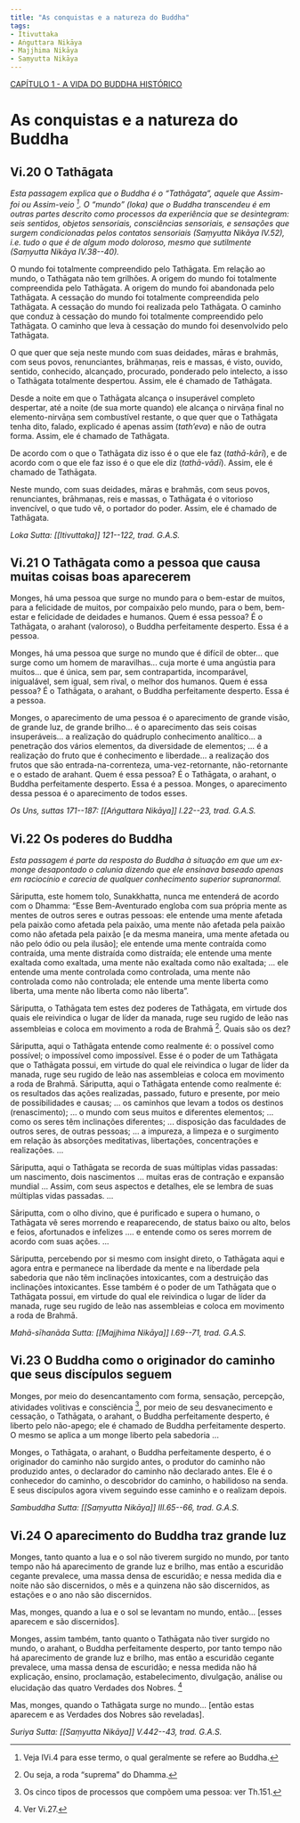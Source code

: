 ```yaml
---
title: "As conquistas e a natureza do Buddha"
tags:
- Itivuttaka
- Aṅguttara Nikāya
- Majjhima Nikāya
- Saṃyutta Nikāya
---
```

[CAPÍTULO 1 - A VIDA DO BUDDHA HISTÓRICO](CAPÍTULO%201%20-%20A%20VIDA%20DO%20BUDDHA%20HISTÓRICO.md)

# **As conquistas e a natureza do Buddha**

## **Vi.20 O Tathāgata**

*Esta passagem explica que o Buddha é o “Tathāgata”, aquele que Assim-foi ou Assim-veio [^cf1]. O “mundo” (loka) que o Buddha transcendeu é em outras partes descrito como processos da experiência que se desintegram: seis sentidos, objetos sensoriais, consciências sensoriais, e sensações que surgem condicionadas pelos contatos sensoriais (Saṃyutta Nikāya IV.52), i.e. tudo o que é de algum modo doloroso, mesmo que sutilmente (Saṃyutta Nikāya IV.38--40).*

O mundo foi totalmente compreendido pelo Tathāgata. Em relação ao mundo, o Tathāgata não tem grilhões. A origem do mundo foi totalmente compreendida pelo Tathāgata. A origem do mundo foi abandonada pelo Tathāgata. A cessação do mundo foi totalmente compreendida pelo Tathāgata. A cessação do mundo foi realizada pelo Tathāgata. O caminho que conduz à cessação do mundo foi totalmente compreendido pelo Tathāgata. O caminho que leva à cessação do mundo foi desenvolvido pelo Tathāgata.

O que quer que seja neste mundo com suas deidades, māras e brahmās, com seus povos, renunciantes, brāhmaṇas, reis e massas, é visto, ouvido, sentido, conhecido, alcançado, procurado, ponderado pelo intelecto, a isso o Tathāgata totalmente despertou. Assim, ele é chamado de Tathāgata.

Desde a noite em que o Tathāgata alcança o insuperável completo despertar, até a noite (de sua morte quando) ele alcança o nirvāṇa final no elemento-nirvāṇa sem combustível restante, o que quer que o Tathāgata tenha dito, falado, explicado é apenas assim (*tath’eva*) e não de outra forma. Assim, ele é chamado de Tathāgata.

De acordo com o que o Tathāgata diz isso é o que ele faz (*tathā-kārī*), e de acordo com o que ele faz isso é o que ele diz (*tathā-vādī*). Assim, ele é chamado de Tathāgata.

Neste mundo, com suas deidades, māras e brahmās, com seus povos, renunciantes, brāhmaṇas, reis e massas, o Tathāgata é o vitorioso invencível, o que tudo vê, o portador do poder. Assim, ele é chamado de Tathāgata.

*Loka Sutta: [[Itivuttaka]] 121--122, trad. G.A.S.*

## **Vi.21 O Tathāgata como a pessoa que causa muitas coisas boas aparecerem**

Monges, há uma pessoa que surge no mundo para o bem-estar de muitos, para a felicidade de muitos, por compaixão pelo mundo, para o bem, bem-estar e felicidade de deidades e humanos. Quem é essa pessoa? É o Tathāgata, o arahant (valoroso), o Buddha perfeitamente desperto. Essa é a pessoa.

Monges, há uma pessoa que surge no mundo que é difícil de obter... que surge como um homem de maravilhas... cuja morte é uma angústia para muitos... que é única, sem par, sem contrapartida, incomparável, inigualável, sem igual, sem rival, o melhor dos humanos. Quem é essa pessoa? É o Tathāgata, o arahant, o Buddha perfeitamente desperto. Essa é a pessoa.

Monges, o aparecimento de uma pessoa é o aparecimento de grande visão, de grande luz, de grande brilho... é o aparecimento das seis coisas insuperáveis... a realização do quádruplo conhecimento analítico... a penetração dos vários elementos, da diversidade de elementos; ... é a realização do fruto que é conhecimento e liberdade... a realização dos frutos que são entrada-na-correnteza, uma-vez-retornante, não-retornante e o estado de arahant. Quem é essa pessoa? É o Tathāgata, o arahant, o Buddha perfeitamente desperto. Essa é a pessoa. Monges, o aparecimento dessa pessoa é o aparecimento de todos esses.

*Os Uns, suttas 171--187: [[Aṅguttara Nikāya]] I.22--23, trad. G.A.S.*

## **Vi.22 Os poderes do Buddha**

*Esta passagem é parte da resposta do Buddha à situação em que um ex-monge desapontado o calunia dizendo que ele ensinava baseado apenas em raciocínio e carecia de qualquer conhecimento superior supranormal.*

Sāriputta, este homem tolo, Sunakkhatta, nunca me entenderá de acordo com o Dhamma: “Esse Bem-Aventurado engloba com sua própria mente as mentes de outros seres e outras pessoas: ele entende uma mente afetada pela paixão como afetada pela paixão, uma mente não afetada pela paixão como não afetada pela paixão \[e da mesma maneira, uma mente afetada ou não pelo ódio ou pela ilusão\]; ele entende uma mente contraída como contraída, uma mente distraída como distraída; ele entende uma mente exaltada como exaltada, uma mente não exaltada como não exaltada; ... ele entende uma mente controlada como controlada, uma mente não controlada como não controlada; ele entende uma mente liberta como liberta, uma mente não liberta como não liberta”.

Sāriputta, o Tathāgata tem estes dez poderes de Tathāgata, em virtude dos quais ele reivindica o lugar de líder da manada, ruge seu rugido de leão nas assembleias e coloca em movimento a roda de Brahmā [^cf2]. Quais são os dez?

Sāriputta, aqui o Tathāgata entende como realmente é: o possível como possível; o impossível como impossível. Esse é o poder de um Tathāgata que o Tathāgata possui, em virtude do qual ele reivindica o lugar de líder da manada, ruge seu rugido de leão nas assembleias e coloca em movimento a roda de Brahmā. Sāriputta, aqui o Tathāgata entende como realmente é: os resultados das ações realizadas, passado, futuro e presente, por meio de possibilidades e causas; ... os caminhos que levam a todos os destinos (renascimento); ... o mundo com seus muitos e diferentes elementos; ... como os seres têm inclinações diferentes; ... disposição das faculdades de outros seres, de outras pessoas; ... a impureza, a limpeza e o surgimento em relação às absorções meditativas, libertações, concentrações e realizações. ...

Sāriputta, aqui o Tathāgata se recorda de suas múltiplas vidas passadas: um nascimento, dois nascimentos ... muitas eras de contração e expansão mundial ... Assim, com seus aspectos e detalhes, ele se lembra de suas múltiplas vidas passadas. ...

Sāriputta, com o olho divino, que é purificado e supera o humano, o Tathāgata vê seres morrendo e reaparecendo, de status baixo ou alto, belos e feios, afortunados e infelizes .... e entende como os seres morrem de acordo com suas ações. ...

Sāriputta, percebendo por si mesmo com insight direto, o Tathāgata aqui e agora entra e permanece na liberdade da mente e na liberdade pela sabedoria que não têm inclinações intoxicantes, com a destruição das inclinações intoxicantes. Esse também é o poder de um Tathāgata que o Tathāgata possui, em virtude do qual ele reivindica o lugar de líder da manada, ruge seu rugido de leão nas assembleias e coloca em movimento a roda de Brahmā.

*Mahā-sīhanāda Sutta: [[Majjhima Nikāya]] I.69--71, trad. G.A.S.*

## **Vi.23 O Buddha como o originador do caminho que seus discípulos seguem**

Monges, por meio do desencantamento com forma, sensação, percepção, atividades volitivas e consciência [^cf3], por meio de seu desvanecimento e cessação, o Tathāgata, o arahant, o Buddha perfeitamente desperto, é liberto pelo não-apego; ele é chamado de Buddha perfeitamente desperto. O mesmo se aplica a um monge liberto pela sabedoria ...

Monges, o Tathāgata, o arahant, o Buddha perfeitamente desperto, é o originador do caminho não surgido antes, o produtor do caminho não produzido antes, o declarador do caminho não declarado antes. Ele é o conhecedor do caminho, o descobridor do caminho, o habilidoso na senda. E seus discípulos agora vivem seguindo esse caminho e o realizam depois.

*Sambuddha Sutta: [[Saṃyutta Nikāya]] III.65--66, trad. G.A.S.*

## **Vi.24 O aparecimento do Buddha traz grande luz**

Monges, tanto quanto a lua e o sol não tiverem surgido no mundo, por tanto tempo não há aparecimento de grande luz e brilho, mas então a escuridão cegante prevalece, uma massa densa de escuridão; e nessa medida dia e noite não são discernidos, o mês e a quinzena não são discernidos, as estações e o ano não são discernidos.

Mas, monges, quando a lua e o sol se levantam no mundo, então... \[esses aparecem e são discernidos\].

Monges, assim também, tanto quanto o Tathāgata não tiver surgido no mundo, o arahant, o Buddha perfeitamente desperto, por tanto tempo não há aparecimento de grande luz e brilho, mas então a escuridão cegante prevalece, uma massa densa de escuridão; e nessa medida não há explicação, ensino, proclamação, estabelecimento, divulgação, análise ou elucidação das quatro Verdades dos Nobres. [^cf4]

Mas, monges, quando o Tathāgata surge no mundo... \[então estas aparecem e as Verdades dos Nobres são reveladas\].

*Suriya Sutta: [[Saṃyutta Nikāya]] V.442--43, trad. G.A.S.*

[^cf1]:  Veja IVi.4 para esse termo, o qual geralmente se refere ao Buddha.

[^cf2]:  Ou seja, a roda “suprema” do Dhamma.

[^cf3]:  Os cinco tipos de processos que compõem uma pessoa: ver Th.151.

[^cf4]:  Ver Vi.27.